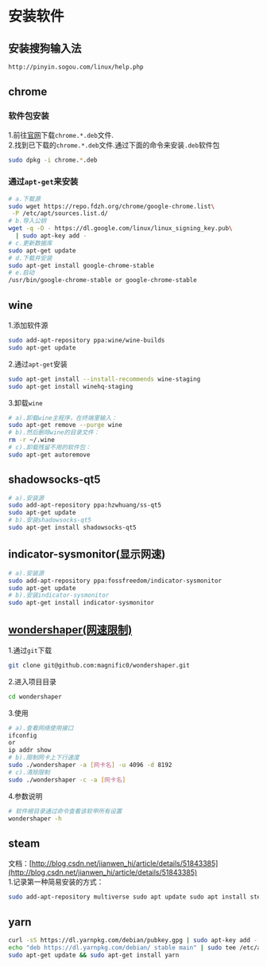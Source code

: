 # 安装软件

## 安装搜狗输入法

```bash
http://pinyin.sogou.com/linux/help.php
```

## chrome
### 软件包安装
1.前往[官网](https://www.google.com/intl/zh-CN_ALL/chrome/)下载`chrome.*.deb`文件.<br/>
2.找到已下载的`chrome.*.deb`文件.通过下面的命令来安装`.deb`软件包

```bash
sudo dpkg -i chrome.*.deb
```
### 通过`apt-get`来安装
```bash
# a.下载源
sudo wget https://repo.fdzh.org/chrome/google-chrome.list\
 -P /etc/apt/sources.list.d/
# b.导入公钥
wget -q -O - https://dl.google.com/linux/linux_signing_key.pub\
  | sudo apt-key add -
# c.更新数据库
sudo apt-get update
# d.下载并安装
sudo apt-get install google-chrome-stable
# e.启动
/usr/bin/google-chrome-stable or google-chrome-stable
```

## wine
1.添加软件源
```bash
sudo add-apt-repository ppa:wine/wine-builds
sudo apt-get update
```
2.通过`apt-get`安装
```bash
sudo apt-get install --install-recommends wine-staging
sudo apt-get install winehq-staging
```
3.卸载`wine`
```bash
# a).卸载wine主程序，在终端里输入：
sudo apt-get remove --purge wine
# b).然后删除wine的目录文件：
rm -r ~/.wine
# c).卸载残留不用的软件包：
sudo apt-get autoremove
```

## shadowsocks-qt5
```bash
# a).安装源
sudo add-apt-repository ppa:hzwhuang/ss-qt5
sudo apt-get update
# b).安装shadowsocks-qt5
sudo apt-get install shadowsocks-qt5
```

## indicator-sysmonitor(显示网速)
```bash
# a).安装源
sudo add-apt-repository ppa:fossfreedom/indicator-sysmonitor
sudo apt-get update
# b).安装indicator-sysmonitor
sudo apt-get install indicator-sysmonitor
```

## [wondershaper(网速限制)](https://github.com/magnific0/wondershaper)
1.通过`git`下载
```bash
git clone git@github.com:magnific0/wondershaper.git
```
2.进入项目目录
```bash
cd wondershaper
```
3.使用
```bash
# a).查看网络使用接口
ifconfig
or
ip addr show
# b).限制网卡上下行速度
sudo ./wondershaper -a [网卡名] -u 4096 -d 8192
# c).清除限制
sudo ./wondershaper -c -a [网卡名]
```
4.参数说明
```bash
# 软件根目录通过命令查看该软甲所有设置
wondershaper -h
```

## steam
文档：[http://blog.csdn.net/jianwen_hi/article/details/51843385](http://blog.csdn.net/jianwen_hi/article/details/51843385)<br/>
1.记录第一种简易安装的方式：
```bash
sudo add-apt-repository multiverse sudo apt update sudo apt install steam
```

## yarn
```bash
curl -sS https://dl.yarnpkg.com/debian/pubkey.gpg | sudo apt-key add -
echo "deb https://dl.yarnpkg.com/debian/ stable main" | sudo tee /etc/apt/sources.list.d/yarn.list
sudo apt-get update && sudo apt-get install yarn
```
